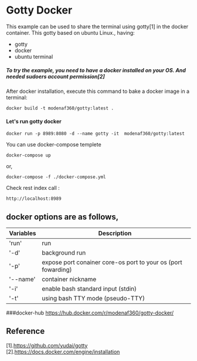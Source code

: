 Gotty Docker
===

This example can be used to share the terminal using gotty[1] in the docker container.
This gotty based on ubuntu Linux., having:

- gotty
- docker
- ubuntu terminal

 
##### To try the example, you need to have a docker installed on your OS. And needed sudoers account permission[2]


After docker installation, execute this command to bake a docker image in a terminal:
```console
docker build -t modenaf360/gotty:latest .
```

#### Let's run gotty docker
```console
docker run -p 8989:8080 -d --name gotty -it  modenaf360/gotty:latest
```

 You can use docker-compose templete
```console
docker-compose up
```

 or,
```console
docker-compose -f ./docker-compose.yml
```

 Check rest index call :
```console
http://localhost:8989
```


## docker options are as follows,

|Variables      |Description                                                   |
|---------------|--------------------------------------------------------------|
|'run'          |run                                                           |  
|'-d'           |background run                                                | 
|'-p'           |expose port conainer core-os port to your os (port fowarding) |
|'--name'       |container nickname                                            |
|'-i'           |enable bash standard input (stdin)                            |
|'-t'           |using bash TTY mode (pseudo-TTY)                              |


###docker-hub
https://hub.docker.com/r/modenaf360/gotty-docker/ 

## Reference
[1].https://github.com/yudai/gotty  
[2].https://docs.docker.com/engine/installation


